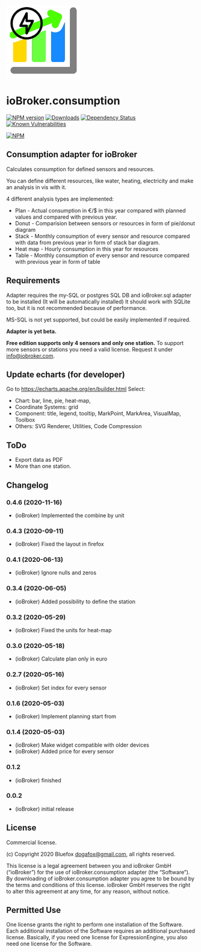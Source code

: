 ![Logo](admin/consumption.png)
# ioBroker.consumption

[![NPM version](http://img.shields.io/npm/v/iobroker.consumption.svg)](https://www.npmjs.com/package/iobroker.consumption)
[![Downloads](https://img.shields.io/npm/dm/iobroker.consumption.svg)](https://www.npmjs.com/package/iobroker.consumption)
[![Dependency Status](https://img.shields.io/david/bluefox/iobroker.consumption.svg)](https://david-dm.org/bluefox/iobroker.consumption)
[![Known Vulnerabilities](https://snyk.io/test/github/bluefox/ioBroker.consumption/badge.svg)](https://snyk.io/test/github/bluefox/ioBroker.consumption)

[![NPM](https://nodei.co/npm/iobroker.consumption.png?downloads=true)](https://nodei.co/npm/iobroker.consumption/)

## Consumption adapter for ioBroker
Calculates consumption for defined sensors and resources.

You can define different resources, like water, heating, electricity and make an analysis in vis with it.

4 different analysis types are implemented:
- Plan - Actual consumption in €/$ in this year compared with planned values and compared with previous year.
- Donut - Comparision between sensors or resources in form of pie/donut diagram
- Stack - Monthly consumption of every sensor and resource compared with data from previous year in form of stack bar diagram.
- Heat map - Hourly consumption in this year for resources 
- Table - Monthly consumption of every sensor and resource compared with previous year in form of table  

## Requirements
Adapter requires the my-SQL or postgres SQL DB and ioBroker.sql adapter to be installed (It will be automatically installed)
It should work with SQLite too, but it is not recommended because of performance.
 
MS-SQL is not yet supported, but could be easily implemented if required. 

**Adapter is yet beta.**
    
**Free edition supports only 4 sensors and only one station.** 
To support more sensors or stations you need a valid license. Request it under info@iobroker.com.   
    
## Update echarts (for developer)
Go to https://echarts.apache.org/en/builder.html
Select:
- Chart: bar, line, pie, heat-map, 
- Coordinate Systems: grid
- Component: title, legend, tooltip, MarkPoint, MarkArea, VisualMap, Toolbox
- Others: SVG Renderer, Utilities, Code Compression

## ToDo
- Export data as PDF
- More than one station.

## Changelog
### 0.4.6 (2020-11-16)
* (ioBroker) Implemented the combine by unit

### 0.4.3 (2020-09-11)
* (ioBroker) Fixed the layout in firefox

### 0.4.1 (2020-06-13)
* (ioBroker) Ignore nulls and zeros

### 0.3.4 (2020-06-05)
* (ioBroker) Added possibility to define the station

### 0.3.2 (2020-05-29)
* (ioBroker) Fixed the units for heat-map

### 0.3.0 (2020-05-18)
* (ioBroker) Calculate plan only in euro

### 0.2.7 (2020-05-16)
* (ioBroker) Set index for every sensor

### 0.1.6 (2020-05-03)
* (ioBroker) Implement planning start from 

### 0.1.4 (2020-05-03)
* (ioBroker) Make widget compatible with older devices
* (ioBroker) Added price for every sensor

### 0.1.2
* (ioBroker) finished

### 0.0.2
* (ioBroker) initial release

## License

Commercial license.

(c) Copyright 2020 Bluefox <dogafox@gmail.com>, all rights reserved.

This license is a legal agreement between you and ioBroker GmbH (“ioBroker”) for the use of ioBroker.consumption adapter (the “Software”).
By downloading of ioBroker.consumption adapter you agree to be bound by the terms and conditions of this license.
ioBroker GmbH reserves the right to alter this agreement at any time, for any reason, without notice.

## Permitted Use
One license grants the right to perform one installation of the Software.
Each additional installation of the Software requires an additional purchased license.
Basically, if you need one license for ExpressionEngine, you also need one license for the Software.

